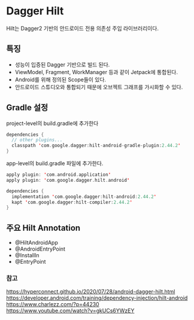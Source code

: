 # Dagger Hilt
Hilt는 Dagger2 기반의 안드로이드 전용 의존성 주입 라이브러리이다.

## 특징
* 성능이 입증된 Dagger 기반으로 빌드 된다.
* ViewModel, Fragment, WorkManager 등과 같이 Jetpack에 통합된다.
* Android를 위해 정의된 Scope들이 있다.
* 안드로이드 스튜디오와 통합되기 때문에 오브젝트 그래프를 가시화할 수 있다.

## Gradle 설정
project-level의 build.gradle에 추가한다
``` kotlin
dependencies {
  // other plugins...
  classpath 'com.google.dagger:hilt-android-gradle-plugin:2.44.2'
}
```

app-level의 build.gradle 파일에 추가한다.
``` kotlin
apply plugin: 'com.android.application'
apply plugin: 'com.google.dagger.hilt.android'

dependencies {
  implementation 'com.google.dagger:hilt-android:2.44.2'
  kapt 'com.google.dagger:hilt-compiler:2.44.2'
}  
```
## 주요 Hilt Annotation
* @HiltAndroidApp
* @AndroidEntryPoint
* @InstallIn
* @EntryPoint

### 참고
https://hyperconnect.github.io/2020/07/28/android-dagger-hilt.html      
https://developer.android.com/training/dependency-injection/hilt-android     
https://www.charlezz.com/?p=44230    
https://www.youtube.com/watch?v=gkUCs6YWzEY
